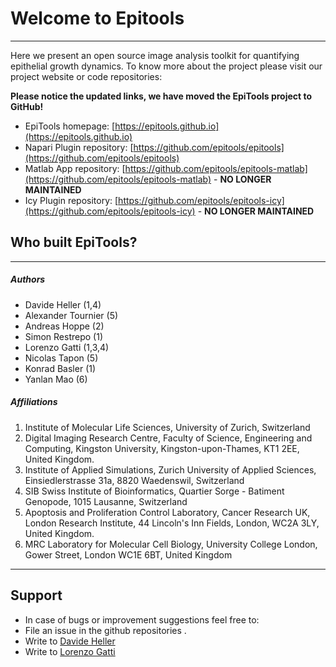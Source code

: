 # Welcome to Epitools
---

Here we present an open source image analysis toolkit for quantifying epithelial growth dynamics. To know more about the project please visit our project website or code repositories:

**Please notice the updated links, we have moved the EpiTools project to GitHub!**

* EpiTools homepage: [https://epitools.github.io](https://epitools.github.io)
* Napari Plugin repository: [https://github.com/epitools/epitools](https://github.com/epitools/epitools)
* Matlab App repository: [https://github.com/epitools/epitools-matlab](https://github.com/epitools/epitools-matlab) - **NO LONGER MAINTAINED**
* Icy Plugin repository: [https://github.com/epitools/epitools-icy](https://github.com/epitools/epitools-icy) - **NO LONGER MAINTAINED**


## Who built EpiTools? 
---

##### Authors

* Davide Heller (1,4)
* Alexander Tournier (5)
* Andreas Hoppe (2)
* Simon Restrepo (1)
* Lorenzo Gatti (1,3,4)
* Nicolas Tapon (5)
* Konrad Basler (1)
* Yanlan Mao (6)

##### Affiliations

1. Institute of Molecular Life Sciences, University of Zurich, Switzerland
2. Digital Imaging Research Centre, Faculty of Science, Engineering and Computing, Kingston University, Kingston-upon-Thames, KT1 2EE, United Kingdom.
3. Institute of Applied Simulations, Zurich University of Applied Sciences, Einsiedlerstrasse 31a, 8820 Waedenswil, Switzerland
4. SIB Swiss Institute of Bioinformatics, Quartier Sorge - Batiment Genopode, 1015 Lausanne, Switzerland
5. Apoptosis and Proliferation Control Laboratory, Cancer Research UK, London Research Institute, 44 Lincoln's Inn Fields, London, WC2A 3LY, United Kingdom. 
6. MRC Laboratory for Molecular Cell Biology, University College London, Gower Street, London WC1E 6BT, United Kingdom

---------------------------------------
## Support

* In case of bugs or improvement suggestions feel free to:
* File an issue in the github repositories .
* Write to [Davide Heller](mailto:davide.heller@imls.uzh.ch?Subject=EpiTools)
* Write to [Lorenzo Gatti](mailto:lorenzo.gatti@uzh.ch?Subject=EpiTools)
